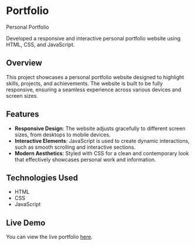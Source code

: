 # Portfolio
Personal Portfolio

Developed a responsive and interactive personal portfolio website using HTML, CSS, and JavaScript.

## Overview

This project showcases a personal portfolio website designed to highlight skills, projects, and achievements. The website is built to be fully responsive, ensuring a seamless experience across various devices and screen sizes.

## Features

- **Responsive Design**: The website adjusts gracefully to different screen sizes, from desktops to mobile devices.
- **Interactive Elements**: JavaScript is used to create dynamic interactions, such as smooth scrolling and interactive sections.
- **Modern Aesthetics**: Styled with CSS for a clean and contemporary look that effectively showcases personal work and information.

## Technologies Used

- HTML
- CSS
- JavaScript

## Live Demo

You can view the live portfolio [here](https://akshada77.github.io/Portfolio/).
 
